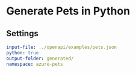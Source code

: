 # Generate Pets in Python

## Settings

```yaml
input-file: ../openapi/examples/pets.json
python: true
output-folder: generated/
namespace: azure-pets
```

